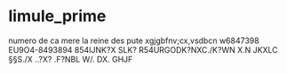 # limule_prime
numero de ca mere la reine des pute 
xgjgbfnv;cx,vsdbcn w6847398 
EU9O4-8493894 854IJNK?X  SLK?
R54URGODK?NXC./K?WN X.N JKXLC §§S./X ..?X? .F?NBL W/. DX. GHJF 
